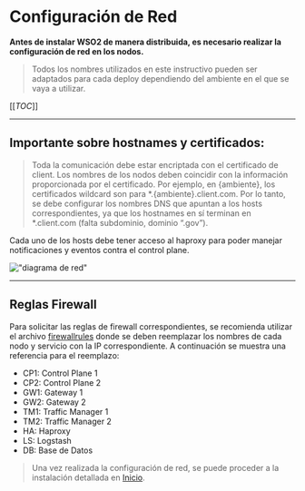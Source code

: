 # Configuración de Red #

**Antes de instalar WSO2 de manera distribuida, es necesario realizar la configuración de red en los nodos.**

> Todos los nombres utilizados en este instructivo pueden ser adaptados para cada deploy dependiendo del ambiente en el que se vaya a utilizar. 

[[_TOC_]]

---
## Importante sobre hostnames y certificados:

> Toda la comunicación debe estar encriptada con el certificado de client. Los nombres de los nodos deben coincidir con la información proporcionada por el certificado. Por ejemplo, en {ambiente}, los certificados wildcard son para *.{ambiente}.client.com. Por lo tanto, se debe configurar los nombres DNS que apuntan a los hosts correspondientes, ya que los hostnames en sí terminan en *.client.com (falta subdominio, dominio “.gov”).

Cada uno de los hosts debe tener acceso al haproxy para poder manejar notificaciones y eventos contra el control plane.

!["diagrama de red"](img/diagrama-arquitectura.png)

---
## Reglas Firewall ##

Para solicitar las reglas de firewall correspondientes, se recomienda utilizar el archivo [firewallrules](./firewallrules.csv) donde se deben reemplazar los nombres de cada nodo y servicio con la IP correspondiente. A continuación se muestra una referencia para el reemplazo:

- CP1: Control Plane 1
- CP2: Control Plane 2
- GW1: Gateway 1
- GW2: Gateway 2
- TM1: Traffic Manager 1
- TM2: Traffic Manager 2
- HA: Haproxy
- LS: Logstash
- DB: Base de Datos

> Una vez realizada la configuración de red, se puede proceder a la instalación detallada en [Inicio](../README.md).